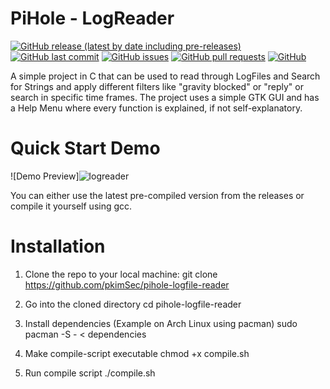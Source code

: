                            
# PiHole - LogReader

[![GitHub release (latest by date including pre-releases)](https://img.shields.io/github/v/release/navendu-pottekkat/awesome-readme?include_prereleases)](https://img.shields.io/github/v/release/navendu-pottekkat/awesome-readme?include_prereleases)
[![GitHub last commit](https://img.shields.io/github/last-commit/navendu-pottekkat/awesome-readme)](https://img.shields.io/github/last-commit/navendu-pottekkat/awesome-readme)
[![GitHub issues](https://img.shields.io/github/issues-raw/navendu-pottekkat/awesome-readme)](https://img.shields.io/github/issues-raw/navendu-pottekkat/awesome-readme)
[![GitHub pull requests](https://img.shields.io/github/issues-pr/navendu-pottekkat/awesome-readme)](https://img.shields.io/github/issues-pr/navendu-pottekkat/awesome-readme)
[![GitHub](https://img.shields.io/github/license/navendu-pottekkat/awesome-readme)](https://img.shields.io/github/license/navendu-pottekkat/awesome-readme)

A simple project in C that can be used to read through LogFiles and Search for Strings and apply different filters like "gravity blocked" or "reply" or search in specific time frames. The project uses a simple GTK GUI and has a Help Menu where every function is explained, if not self-explanatory.
 
# Quick Start Demo

![Demo Preview]![logreader](https://github.com/user-attachments/assets/dc25e994-33dc-47de-95b6-32b5cfbb30c7)


You can either use the latest pre-compiled version from the releases or compile it yourself using gcc.
 
# Installation

1. Clone the repo to your local machine:
git clone https://github.com/pkimSec/pihole-logfile-reader

2. Go into the cloned directory
cd pihole-logfile-reader

3. Install dependencies (Example on Arch Linux using pacman)
sudo pacman -S - < dependencies

4. Make compile-script executable 
chmod +x compile.sh

5. Run compile script
./compile.sh
